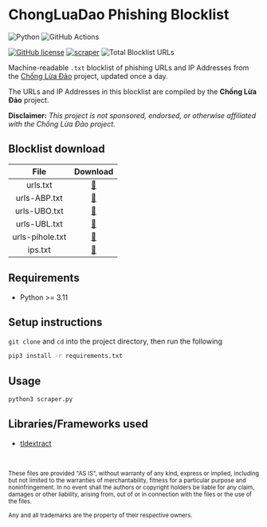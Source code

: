 # ChongLuaDao Phishing Blocklist

![Python](https://img.shields.io/badge/Python-FFD43B?style=for-the-badge&logo=python&logoColor=blue)
![GitHub Actions](https://img.shields.io/badge/GitHub_Actions-2088FF?style=for-the-badge&logo=github-actions&logoColor=white)

[![GitHub license](https://img.shields.io/badge/LICENSE-BSD--3--CLAUSE-GREEN?style=for-the-badge)](LICENSE)
[![scraper](https://img.shields.io/github/actions/workflow/status/elliotwutingfeng/ChongLuaDao-Phishing-Blocklist/scraper.yml?branch=main&label=SCRAPER&style=for-the-badge)](https://github.com/elliotwutingfeng/ChongLuaDao-Phishing-Blocklist/actions/workflows/scraper.yml)
![Total Blocklist URLs](https://tokei-rs.onrender.com/b1/github/elliotwutingfeng/ChongLuaDao-Phishing-Blocklist?label=Total%20Blocklist%20URLS&style=for-the-badge)

Machine-readable `.txt` blocklist of phishing URLs and IP Addresses from the [Chống Lừa Đảo](https://chongluadao.vn) project, updated once a day.

The URLs and IP Addresses in this blocklist are compiled by the **Chống Lừa Đảo** project.

**Disclaimer:** _This project is not sponsored, endorsed, or otherwise affiliated with the Chống Lừa Đảo project._

## Blocklist download

| File | Download |
|:-:|:-:|
| urls.txt | [:floppy_disk:](urls.txt?raw=true) |
| urls-ABP.txt | [:floppy_disk:](urls-ABP.txt?raw=true) |
| urls-UBO.txt | [:floppy_disk:](urls-UBO.txt?raw=true) |
| urls-UBL.txt | [:floppy_disk:](urls-UBL.txt?raw=true) |
| urls-pihole.txt | [:floppy_disk:](urls-pihole.txt?raw=true) |
| ips.txt | [:floppy_disk:](ips.txt?raw=true) |

## Requirements

- Python >= 3.11

## Setup instructions

`git clone` and `cd` into the project directory, then run the following

```bash
pip3 install -r requirements.txt
```

## Usage

```bash
python3 scraper.py
```

## Libraries/Frameworks used

- [tldextract](https://github.com/john-kurkowski/tldextract)

&nbsp;

<sup>These files are provided "AS IS", without warranty of any kind, express or implied, including but not limited to the warranties of merchantability, fitness for a particular purpose and noninfringement. In no event shall the authors or copyright holders be liable for any claim, damages or other liability, arising from, out of or in connection with the files or the use of the files.</sup>

<sub>Any and all trademarks are the property of their respective owners.</sub>
